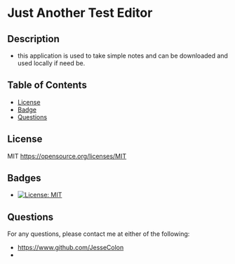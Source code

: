 # Just Another Test Editor

## Description

* this application is used to take simple notes and can be downloaded and used locally if need be.

## Table of Contents

* [License](#license)
* [Badge](#badge)
* [Questions](#questions)

## License
   MIT 
   https://opensource.org/licenses/MIT

## Badges

* [![License: MIT](https://img.shields.io/badge/License-MIT-yellow.svg)](https://opensource.org/licenses/MIT)

## Questions

For any questions, please contact me at either of the following:
* https://www.github.com/JesseColon
* 


